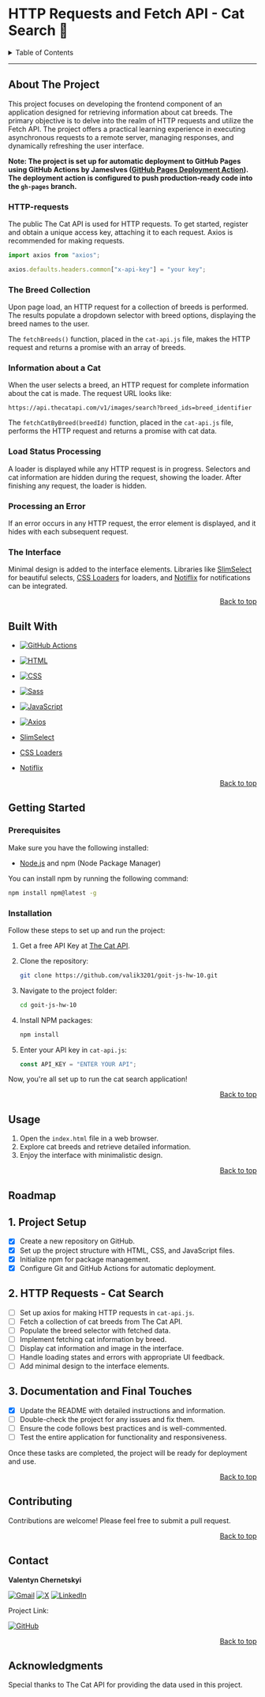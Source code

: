 <a name="readme-top"></a>

# HTTP Requests and Fetch API - Cat Search 🐾

<details>
  <summary>Table of Contents</summary>

- [About The Project](#about-the-project)
- [Built With](#built-with)
- [Getting Started](#getting-started)
  - [Prerequisites](#prerequisites)
  - [Installation](#installation)
- [Usage](#usage)
- [Roadmap](#roadmap)
- [Contributing](#contributing)
- [Contact](#contact)
- [Acknowledgments](#acknowledgments)

</details>

---

## About The Project

This project focuses on developing the frontend component of an application designed for retrieving information about cat breeds. The primary objective is to delve into the realm of HTTP requests and utilize the Fetch API. The project offers a practical learning experience in executing asynchronous requests to a remote server, managing responses, and dynamically refreshing the user interface.

**Note: The project is set up for automatic deployment to GitHub Pages using GitHub Actions by JamesIves ([GitHub Pages Deployment Action](https://github.com/marketplace/actions/deploy-to-github-pages)). The deployment action is configured to push production-ready code into the `gh-pages` branch.**

### HTTP-requests

The public The Cat API is used for HTTP requests. To get started, register and obtain a unique access key, attaching it to each request. Axios is recommended for making requests.

```javascript
import axios from "axios";

axios.defaults.headers.common["x-api-key"] = "your key";
```

### The Breed Collection

Upon page load, an HTTP request for a collection of breeds is performed. The results populate a dropdown selector with breed options, displaying the breed names to the user.

The `fetchBreeds()` function, placed in the `cat-api.js` file, makes the HTTP request and returns a promise with an array of breeds.

### Information about a Cat

When the user selects a breed, an HTTP request for complete information about the cat is made. The request URL looks like:

```
https://api.thecatapi.com/v1/images/search?breed_ids=breed_identifier
```

The `fetchCatByBreed(breedId)` function, placed in the `cat-api.js` file, performs the HTTP request and returns a promise with cat data.

### Load Status Processing

A loader is displayed while any HTTP request is in progress. Selectors and cat information are hidden during the request, showing the loader. After finishing any request, the loader is hidden.

### Processing an Error

If an error occurs in any HTTP request, the error element is displayed, and it hides with each subsequent request.

### The Interface

Minimal design is added to the interface elements. Libraries like [SlimSelect](https://slimselectjs.com/) for beautiful selects, [CSS Loaders](https://cssloaders.github.io/) for loaders, and [Notiflix](https://www.notiflix.com/) for notifications can be integrated.

<p align="right"><a href="#readme-top">Back to top</a></p>

## Built With

* [![GitHub Actions](https://img.shields.io/badge/GitHub_Actions-2088FF?style=for-the-badge&logo=github-actions&logoColor=white)](https://github.com/features/actions)
* [![HTML](https://img.shields.io/badge/HTML5-E34F26?style=for-the-badge&logo=html5&logoColor=white)](https://developer.mozilla.org/en-US/docs/Web/Guide/HTML/HTML5)
* [![CSS](https://img.shields.io/badge/CSS3-1572B6?style=for-the-badge&logo=css3&logoColor=white)](https://developer.mozilla.org/en-US/docs/Web/CSS)
* [![Sass](https://img.shields.io/badge/Sass-CC6699?style=for-the-badge&logo=sass&logoColor=white)](https://sass-lang.com/)
* [![JavaScript](https://img.shields.io/badge/JavaScript-323330?style=for-the-badge&logo=javascript&logoColor=F7DF1E)](https://developer.mozilla.org/en-US/docs/Web/JavaScript)
* [![Axios](https://img.shields.io/badge/axios-671ddf?&style=for-the-badge&logo=axios&logoColor=white)](https://axios-http.com/)

* [SlimSelect](https://slimselectjs.com/)
* [CSS Loaders](https://cssloaders.github.io/)
* [Notiflix](https://www.notiflix.com/)

<p align="right"><a href="#readme-top">Back to top</a></p>

## Getting Started

### Prerequisites

Make sure you have the following installed:

* [Node.js](https://nodejs.org/) and npm (Node Package Manager)

You can install npm by running the following command:

```bash
npm install npm@latest -g
```

### Installation

Follow these steps to set up and run the project:

1. Get a free API Key at [The Cat API](https://thecatapi.com/).

2. Clone the repository:

   ```bash
   git clone https://github.com/valik3201/goit-js-hw-10.git
   ```

3. Navigate to the project folder:

   ```bash
   cd goit-js-hw-10
   ```

4. Install NPM packages:

   ```bash
   npm install
   ```

5. Enter your API key in `cat-api.js`:

   ```javascript
   const API_KEY = "ENTER YOUR API";
   ```

Now, you're all set up to run the cat search application!

<p align="right"><a href="#readme-top">Back to top</a></p>

## Usage

1. Open the `index.html` file in a web browser.
2. Explore cat breeds and retrieve detailed information.
3. Enjoy the interface with minimalistic design.

<p align="right"><a href="#readme-top">Back to top</a></p>

## Roadmap

## 1. Project Setup

- [x] Create a new repository on GitHub.
- [x] Set up the project structure with HTML, CSS, and JavaScript files.
- [x] Initialize npm for package management.
- [x] Configure Git and GitHub Actions for automatic deployment.

## 2. HTTP Requests - Cat Search

- [ ] Set up axios for making HTTP requests in `cat-api.js`.
- [ ] Fetch a collection of cat breeds from The Cat API.
- [ ] Populate the breed selector with fetched data.
- [ ] Implement fetching cat information by breed.
- [ ] Display cat information and image in the interface.
- [ ] Handle loading states and errors with appropriate UI feedback.
- [ ] Add minimal design to the interface elements.

## 3. Documentation and Final Touches

- [x] Update the README with detailed instructions and information.
- [ ] Double-check the project for any issues and fix them.
- [ ] Ensure the code follows best practices and is well-commented.
- [ ] Test the entire application for functionality and responsiveness.

Once these tasks are completed, the project will be ready for deployment and use.

<p align="right"><a href="#readme-top">Back to top</a></p>

## Contributing

Contributions are welcome! Please feel free to submit a pull request.

<p align="right"><a href="#readme-top">Back to top</a></p>

## Contact

**Valentyn Chernetskyi**

[![Gmail](https://img.shields.io/badge/Gmail-D14836?style=for-the-badge&logo=gmail&logoColor=white)](mailto:valik3201@gmail.com)
[![X](https://img.shields.io/badge/X-000000?style=for-the-badge&logo=x&logoColor=white)](https://x.com/valik3201)
[![LinkedIn](https://img.shields.io/badge/LinkedIn-0077B5?style=for-the-badge&logo=linkedin&logoColor=white)](https://www.linkedin.com/in/valentynchernetskyi/)

Project Link:

[![GitHub](https://img.shields.io/badge/GitHub-100000?style=for-the-badge&logo=github&logoColor=white)](https://github.com/Valik3201/goit-js-hw-10)

<p align="right"><a href="#readme-top">Back to top</a></p>

## Acknowledgments

Special thanks to The Cat API for providing the data used in this project.
